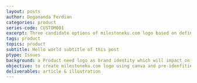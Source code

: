 ```yaml
---
layout: posts
author: Degananda Ferdian
categories: product
series-code: CUSTOM001
excerpt: Three candidate options of milestoneku.com logo based on defined brand identity
tags: product
topics: product
subtitle: Hello world subtitle of this post
ptype: Issues
background: a Product need logo as brand identity which will impact on how customer perceive the product in first places.
objective: to create milestoneku.com logo using canva and pre-idenfitied brand identity.
deliverables: article & illustration
---
```

